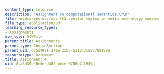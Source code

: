 ```yaml
---
content_type: resource
description: "Assignment on computational semantics.\r\n"
file: /media/courses/mas-962-special-topics-in-media-technology-computational-semantics-fall-2002/8da6d39e6e0ed48fbdce0786b7c3949a_a4.pdf
file_type: application/pdf
learning_resource_types:
- Assignments
ocw_type: OCWFile
parent_title: Assignments
parent_type: CourseSection
parent_uid: d75d809f-27ee-21b5-5a12-3158c7690590
resourcetype: Document
title: Assignment 4
uid: 8da6d39e-6e0e-d48f-bdce-0786b7c3949a
---
```

